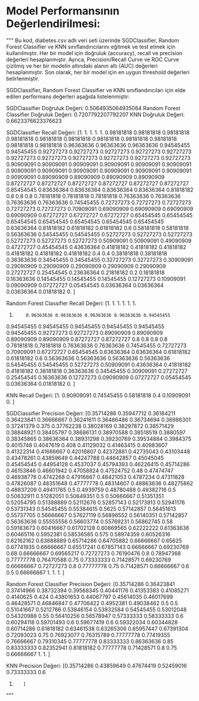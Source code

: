 # Model Performansının Değerlendirilmesi:
"""
Bu kod, diabetes.csv adlı veri seti üzerinde SGDClassifier, Random Forest Classifier ve KNN sınıflandırıcılarını eğitmek ve test etmek için kullanılmıştır. Her bir model için doğruluk (accuracy), recall ve precision değerleri hesaplanmıştır. Ayrıca, Precision/Recall Curve ve ROC Curve çizilmiş ve her bir modelin altındaki alanın altı (AUC) değerleri hesaplanmıştır. Son olarak, her bir model için en uygun threshold değerleri belirlenmiştir.

SGDClassifier, Random Forest Classifier ve KNN sınıflandırıcıları için elde edilen performans değerleri aşağıda listelenmiştir: 

SGDClassifier Doğruluk Değeri: 0.5064935064935064
Random Forest Classifier Doğruluk Değeri: 0.7207792207792207
KNN Doğruluk Değeri: 0.6623376623376623

SGDClassifier Recall Değeri: [1.         1.         1.         1.         1.         0.98181818
 0.98181818 0.98181818 0.98181818 0.98181818 0.98181818 0.98181818
 0.98181818 0.98181818 0.98181818 0.98181818 0.96363636 0.96363636
 0.96363636 0.94545455 0.94545455 0.92727273 0.92727273 0.92727273
 0.92727273 0.92727273 0.92727273 0.92727273 0.92727273 0.92727273
 0.92727273 0.92727273 0.90909091 0.90909091 0.90909091 0.90909091
 0.90909091 0.90909091 0.90909091 0.90909091 0.90909091 0.90909091
 0.90909091 0.90909091 0.90909091 0.89090909 0.89090909 0.89090909
 0.89090909 0.87272727 0.87272727 0.87272727 0.87272727 0.87272727
 0.87272727 0.85454545 0.83636364 0.83636364 0.83636364 0.83636364
 0.81818182 0.8        0.8        0.8        0.78181818 0.78181818
 0.78181818 0.76363636 0.76363636 0.76363636 0.76363636 0.74545455
 0.72727273 0.72727273 0.72727273 0.72727273 0.72727273 0.70909091
 0.69090909 0.69090909 0.69090909 0.69090909 0.67272727 0.67272727
 0.67272727 0.65454545 0.65454545 0.65454545 0.65454545 0.65454545
 0.65454545 0.65454545 0.63636364 0.61818182 0.61818182 0.61818182
 0.6        0.58181818 0.58181818 0.56363636 0.54545455 0.54545455
 0.52727273 0.52727273 0.52727273 0.52727273 0.52727273 0.52727273
 0.50909091 0.50909091 0.49090909 0.47272727 0.45454545 0.43636364
 0.41818182 0.41818182 0.41818182 0.41818182 0.41818182 0.41818182
 0.4        0.4        0.38181818 0.38181818 0.36363636 0.34545455
 0.34545455 0.32727273 0.32727273 0.30909091 0.29090909 0.29090909
 0.29090909 0.29090909 0.29090909 0.27272727 0.25454545 0.23636364
 0.21818182 0.2        0.18181818 0.16363636 0.14545455 0.14545455
 0.14545455 0.12727273 0.10909091 0.09090909 0.07272727 0.05454545
 0.03636364 0.03636364 0.03636364 0.01818182 0.        ]

Random Forest Classifier Recall Değeri: [1.         1.         1.         1.         1.         1.
 1.         0.96363636 0.96363636 0.96363636 0.96363636 0.94545455
 0.94545455 0.94545455 0.94545455 0.94545455 0.94545455 0.94545455
 0.92727273 0.92727273 0.89090909 0.89090909 0.89090909 0.89090909
 0.87272727 0.87272727 0.8        0.8        0.8        0.8
 0.78181818 0.78181818 0.76363636 0.76363636 0.74545455 0.72727273
 0.70909091 0.67272727 0.65454545 0.63636364 0.63636364 0.61818182
 0.61818182 0.6        0.56363636 0.56363636 0.56363636 0.56363636
 0.54545455 0.54545455 0.52727273 0.50909091 0.43636364 0.41818182
 0.41818182 0.38181818 0.36363636 0.34545455 0.30909091 0.27272727
 0.25454545 0.16363636 0.12727273 0.09090909 0.07272727 0.05454545
 0.03636364 0.01818182 0.        ]

KNN Recall Değeri: [1.         0.90909091 0.74545455 0.58181818 0.4        0.10909091
 0.        ]

SGDClassifier Precision Değeri: [0.35714286 0.35947712 0.36184211 0.36423841 0.36666667 0.36241611
 0.36486486 0.36734694 0.36986301 0.37241379 0.375      0.37762238
 0.38028169 0.38297872 0.38571429 0.38848921 0.38405797 0.38686131
 0.38970588 0.38518519 0.3880597  0.38345865 0.38636364 0.38931298
 0.39230769 0.39534884 0.3984375  0.4015748  0.4047619  0.408
 0.41129032 0.41463415 0.40983607 0.41322314 0.41666667 0.42016807
 0.42372881 0.42735043 0.43103448 0.43478261 0.43859649 0.44247788
 0.44642857 0.45045045 0.45454545 0.44954128 0.4537037  0.45794393
 0.46226415 0.45714286 0.46153846 0.46601942 0.47058824 0.47524752
 0.48       0.47474747 0.46938776 0.4742268  0.47916667 0.48421053
 0.4787234  0.47311828 0.47826087 0.48351648 0.47777778 0.48314607
 0.48863636 0.48275862 0.48837209 0.49411765 0.5        0.4939759
 0.48780488 0.49382716 0.5        0.50632911 0.51282051 0.50649351
 0.5        0.50666667 0.51351351 0.52054795 0.51388889 0.52112676
 0.52857143 0.52173913 0.52941176 0.53731343 0.54545455 0.55384615
 0.5625     0.57142857 0.56451613 0.55737705 0.56666667 0.57627119
 0.56896552 0.56140351 0.57142857 0.56363636 0.55555556 0.56603774
 0.55769231 0.56862745 0.58       0.59183673 0.60416667 0.61702128
 0.60869565 0.62222222 0.61363636 0.60465116 0.5952381  0.58536585
 0.575      0.58974359 0.60526316 0.62162162 0.63888889 0.65714286
 0.64705882 0.66666667 0.65625    0.67741935 0.66666667 0.65517241
 0.67857143 0.66666667 0.69230769 0.68       0.66666667 0.69565217
 0.72727273 0.76190476 0.8        0.78947368 0.77777778 0.76470588
 0.75       0.73333333 0.71428571 0.69230769 0.66666667 0.72727273
 0.8        0.77777778 0.75       0.71428571 0.66666667 0.6
 0.5        0.66666667 1.         1.         1.        ]

Random Forest Classifier Precision Değeri: [0.35714286 0.36423841 0.37414966 0.38732394 0.39568345 0.40441176
 0.41353383 0.41085271 0.4140625  0.424      0.43801653 0.44067797
 0.45614035 0.46017699 0.46428571 0.46846847 0.47706422 0.4952381
 0.49038462 0.5        0.5        0.51041667 0.5212766  0.53846154
 0.53932584 0.54545455 0.53012048 0.54320988 0.55       0.56410256
 0.56578947 0.57333333 0.58333333 0.6        0.60294118 0.59701493
 0.6        0.59677419 0.6        0.59322034 0.60344828 0.60714286
 0.61818182 0.63461538 0.63265306 0.65957447 0.67391304 0.72093023
 0.75       0.76923077 0.76315789 0.77777778 0.77419355 0.76666667
 0.79310345 0.77777778 0.83333333 0.86363636 0.85       0.83333333
 0.82352941 0.81818182 0.77777778 0.71428571 0.8        0.75
 0.66666667 1.         1.        ]

KNN Precision Değeri: [0.35714286 0.43859649 0.47674419 0.52459016 0.73333333 0.6
 1.        ]
"""
